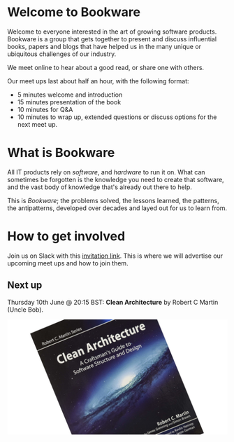 # Welcome to Bookware

Welcome to everyone interested in the art of growing software products. Bookware is a group that gets together to present and discuss influential books, papers and blogs that have helped us in the many unique or ubiquitous challenges of our industry.

We meet online to hear about a good read, or share one with others.

Our meet ups last about half an hour, with the following format:
* 5 minutes welcome and introduction
* 15 minutes presentation of the book
* 10 minutes for Q&A
* 10 minutes to wrap up, extended questions or discuss options for the next meet up.

# What is Bookware

All IT products rely on *software*, and *hardware* to run it on. What can sometimes be forgotten is the knowledge you need to create that software, and the vast body of knowledge that's already out there to help.

This is *Bookware*; the problems solved, the lessons learned, the patterns, the antipatterns, developed over decades and layed out for us to learn from.

# How to get involved

Join us on Slack with this [invitation link](https://join.slack.com/t/bookware/shared_invite/zt-oeq6s8ud-~zbNxfnEUK~cQMheVPdG8g). This is where we will advertise our upcoming meet ups and how to join them.

## Next up

Thursday 10th June @ 20:15 BST: **Clean Architecture** by Robert C Martin (Uncle Bob).

![Clean Architecture book cover](assets/img/clean-architecture.jpg)
